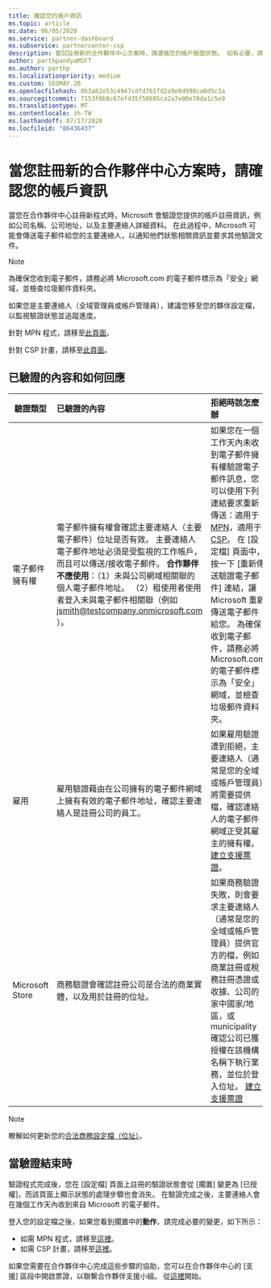 ```yaml
---
title: 確認您的帳戶資訊
ms.topic: article
ms.date: 06/05/2020
ms.service: partner-dashboard
ms.subservice: partnercenter-csp
description: 嘗試註冊新的合作夥伴中心方案時，請遵循您的帳戶驗證狀態。 如有必要，請瞭解如何提供其他資訊。
author: parthpandyaMSFT
ms.author: parthp
ms.localizationpriority: medium
ms.custom: SEOMAY.20
ms.openlocfilehash: 0b3a82e53c4947cdfd761fd2a9e0d998ca0d5c3a
ms.sourcegitcommit: 7153f0b8c67efd35f58695ca2a7e00e70da1c5e9
ms.translationtype: MT
ms.contentlocale: zh-TW
ms.lasthandoff: 07/17/2020
ms.locfileid: "86436437"
---
```

# <a name="verify-your-account-information-when-you-enroll-in-a-new-partner-center-program"></a>當您註冊新的合作夥伴中心方案時，請確認您的帳戶資訊

當您在合作夥伴中心註冊新程式時，Microsoft 會驗證您提供的帳戶註冊資訊，例如公司名稱、公司地址，以及主要連絡人詳細資料。 在此過程中，Microsoft 可能會傳送電子郵件給您的主要連絡人，以通知他們狀態相關資訊並要求其他驗證文件。

>[!NOTE]
>為確保您收到電子郵件，請務必將 Microsoft.com 的電子郵件標示為「安全」網域，並檢查垃圾郵件資料夾。

如果您是主要連絡人（全域管理員或帳戶管理員），建議您移至您的夥伴設定檔，以監視驗證狀態並追蹤進度。

針對 MPN 程式，請移至[此頁面](https://partner.microsoft.com/pcv/accountsettings/connectedpartnerprofile)。

針對 CSP 計畫，請移至[此頁面](https://partner.microsoft.com/pcv/accountsettings/partnerprofile)。


## <a name="what-is-verified-and-how-to-respond"></a>已驗證的內容和如何回應

|**驗證類型**   |**已驗證的內容**   |**拒絕時該怎麼辦**   |
|----------------------------|:-----------------------------------|:--------------------------------------|
|電子郵件擁有權   |電子郵件擁有權會確認主要連絡人（主要電子郵件）位址是否有效。 主要連絡人電子郵件地址必須是受監視的工作帳戶，而且可以傳送/接收電子郵件。 **合作夥伴不應使用**：（1）未與公司網域相關聯的個人電子郵件地址。 （2）租使用者使用者登入未與電子郵件相關聯（例如 jsmith@testcompany.onmicrosoft.com ）。  |如果您在一個工作天內未收到電子郵件擁有權驗證電子郵件訊息，您可以使用下列連結要求重新傳送：適用于[MPN](https://partner.microsoft.com/pcv/accountsettings/connectedpartnerprofile)，適用于[CSP](https://partner.microsoft.com/pcv/accountsettings/partnerprofile)。 在 [設定檔] 頁面中，按一下 [重新傳送驗證電子郵件] 連結，讓 Microsoft 重新傳送電子郵件給您。 為確保收到電子郵件，請務必將 Microsoft.com 的電子郵件標示為「安全」網域，並檢查垃圾郵件資料夾。|
|雇用 |雇用驗證藉由在公司擁有的電子郵件網域上擁有有效的電子郵件地址，確認主要連絡人是註冊公司的員工。|如果雇用驗證遭到拒絕，主要連絡人（通常是您的全域或帳戶管理員）將需要提供檔，確認連絡人的電子郵件網域正受其雇主的擁有權。 [建立支援票證](https://partner.microsoft.com/dashboard/support/csp/servicerequests/create?stage=2&topicid=c34a5c81-a111-476d-11a4-81c808c37a6b)。|
|Microsoft Store   |商務驗證會確認註冊公司是合法的商業實體，以及用於註冊的位址。|如果商務驗證失敗，則會要求主要連絡人（通常是您的全域或帳戶管理員）提供官方的檔，例如商業註冊或稅務註冊憑證或收據、公司的家中國家/地區，或 municipality 確認公司已獲授權在該機構名稱下執行業務，並位於登入位址。 [建立支援票證](https://partner.microsoft.com/dashboard/support/csp/servicerequests/create?stage=2&topicid=52ac28f3-d58f-99d9-9846-3df5a6477c54)|

>[!NOTE]
>瞭解如何更新您的[合法商務設定檔（位址）](https://docs.microsoft.com/partner-center/update-your-partner-profile)。

## <a name="when-verification-concludes"></a>當驗證結束時

驗證程式完成後，您在 [設定檔] 頁面上註冊的驗證狀態會從 [擱置] 變更為 [已授權]，而該頁面上顯示狀態的處理步驟也會消失。
在驗證完成之後，主要連絡人會在幾個工作天內收到來自 Microsoft 的電子郵件。 

登入您的設定檔之後，如果您看到擱置中的**動作**，請完成必要的變更，如下所示：

- 如需 MPN 程式，請移至[這裡](https://partner.microsoft.com/pcv/accountsettings/connectedpartnerprofile)。  
- 如需 CSP 計畫，請移至[這裡](https://partner.microsoft.com/pcv/accountsettings/partnerprofile)。

如果您需要在合作夥伴中心完成這些步驟的協助，您可以在合作夥伴中心的 [支援] 區段中開啟票證，以聯繫合作夥伴支援小組。  從[這裡](https://partner.microsoft.com/dashboard/support/servicerequests/create?stage=2&topicid=21655de7-7dbb-4927-33a2-f60f45feadf3)開始。


